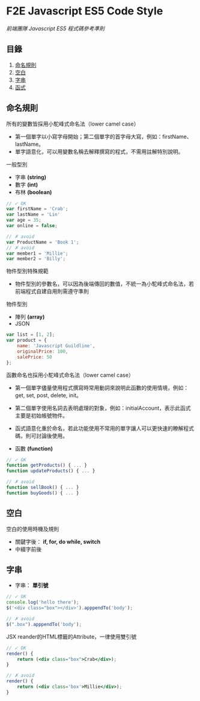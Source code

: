# F2E Javascript ES5 Code Style 
*前端團隊 Javascript ES5 程式碼參考準則*

## 目錄

1. [命名規則](#命名規則)
1. [空白](#空白)
1. [字串](#字串)
1. [函式](#函式)

## 命名規則

所有的變數皆採用小駝峰式命名法（lower camel case）
* 第一個單字以小寫字母開始；第二個單字的首字母大寫，例如：firstName、lastName。
* 單字語意化，可以用變數名稱去解釋撰寫的程式，不需用註解特別說明。

一般型別

* 字串 **(string)**
* 數字 **(int)**
* 布林 **(boolean)**

```js
// ✓ OK
var firstName = 'Crab';
var lastName = 'Lin'
var age = 35;
var online = false;

// ✗ avoid 
var ProductName = 'Book 1';
// ✗ avoid 
var member1 = 'Millie';
var member2 = 'Billy';
```

物件型別特殊規範
* 物件型別的參數名，可以因為後端傳回的數值，不統一為小駝峰式命名法，若前端程式自建自用則需遵守準則

物件型別

* 陣列 **(array)**
* JSON

```js
var list = [1, 2];
var product = {
    name: 'Javascript Guildline',
    originalPrice: 100,
    salePrice: 50
};
```
函數命名也採用小駝峰式命名法（lower camel case）
* 第一個單字儘量使用程式撰寫時常用動詞來說明此函數的使用情境，例如：get, set, post, delete, init。
* 第二個單字使用名詞去表明處理的對象，例如：initialAccount，表示此函式主要是初始帳號物件。
* 函式語意化重於命名，若此功能使用不常用的單字讓人可以更快速的瞭解程式碼，則可討論後使用。

* 函數 **(function)**

```js
// ✓ OK
function getProducts() { ... } 
function updateProducts() { ... }

// ✗ avoid 
function sellBook() { ... }
function buyGoods() { ... }
```

## 空白

空白的使用時機及規則
* 關鍵字後： **if, for, do while, switch**
* 中綴字前後

## 字串

* 字串： **單引號**

```js
// ✓ OK
console.log('hello there');
$('<div class="box"></div>').apppendTo('body');

// ✗ avoid
$(".box").apppendTo('body');
```

JSX reander的HTML標籤的Attribute，一律使用雙引號
```jsx
// ✓ OK
render() {
    return (<div class="box">Crab</div>);
}

// ✗ avoid
render() {
    return (<div class='box'>Millie</div>);
}
```
